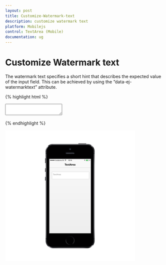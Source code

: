 ```yaml
---
layout: post
title: Customize-Watermark-text
description: customize watermark text
platform: Mobilejs
control: TextArea (Mobile)
documentation: ug
---
```


# Customize Watermark text

The watermark text specifies a short hint that describes the expected value of the input field. This can be achieved by using the “data-ej-watermarktext” attribute.

{% highlight html %}

<textarea id="textarea" data-role="ejmtextarea" data-ej-watermarktext="TextArea" ></textarea>



{% endhighlight %}

![](Customize-Watermark-text_images/Customize-Watermark-text_img1.png)

